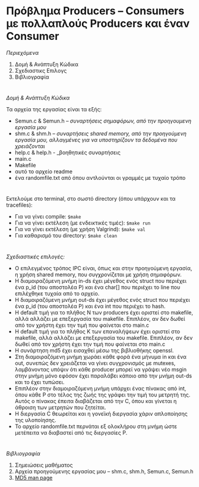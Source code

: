 # Πρόβλημα Producers – Consumers με πολλαπλούς Producers και έναν Consumer

_Περιεχόμενα_

1. Δομή &amp; Ανάπτυξη Κώδικα
2. Σχεδιαστικς Επιλογς
3. Βιβλιογραφία
#

_Δομή &amp; Ανάπτυξη Κώδικα_

Τα αρχεία της εργασίας είναι τα εξής:

- Semun.c &amp; Semun.h – _συναρτήσεις σημαφόρων, από την προηγουμενη εργασία μου_
- shm.c &amp; shm.h – _συναρτήσεις shared memory, από την προηγούμενη εργασία μου, αλλαγμένες για να υποστηρίζουν τα δεδομένα που χρειάζονται_
- help.c &amp; help.h - _βοηθητικές συναρτήσεις
- main.c
- Makefile
- αυτό το αρχείο readme
- ένα randomfile.txt από όπου αντλούνται οι γραμμές με τυχαίο τρόπο
#
Εκτελούμε στο terminal, στο σωστό directory (όπου υπάρχουν και τα tracefiles):

- Για να γίνει compile: `$make`
- Για να γίνει εκτέλεση (με ενδεικτικές τιμές): `$make run`
- Για να γίνει εκτέλεση (με χρήση Valgrind): `$make val`
- Για καθαρισμό του directory: `$make clean`
#
_Σχεδιαστικές επιλογές:_

- Ο επιλεγμένος τρόπος IPC είναι, όπως και στην προηγούμενη εργασία, η χρήση shared memory, που συγχρονίζεται με χρήση σημαφόρων.
- Η διαμοιραζόμενη μνήμη in-ds έχει μέγεθος ενός struct που περιέχει ένα p\_id (του αποστολέα Ρ) και ένα char[] που περιέχει το line που επιλέχθηκε τυχαία από το αρχείο.
- Η διαμοιραζόμενη μνήμη out-ds έχει μέγεθος ενός struct που περιέχει ένα p\_id (του αποστολέα Ρ) και ένα int που περιέχει το hash.
- Η default τιμή για το πλήθος Ν των producers έχει οριστεί στο makefile, αλλά αλλάζει με επεξεργασία του makefile. Επιπλέον, αν δεν δωθεί από τον χρήστη έχει την τιμή που φαίνεται στο main.c
- Η  default τιμή για το πλήθος Κ των επαναλήψεων έχει οριστεί στο makefile, αλλά αλλάζει με επεξεργασία του makefile. Επιπλέον, αν δεν δωθεί από τον χρήστη έχει την τιμή που φαίνεται στο main.c
- Η συνάρτηση md5 έχει εισαχθεί μέσω της βιβλιοθήκης openssl.
- Στη διαμοιραζόμενη μνήμη χωράει κάθε φορά ένα μήνυμα in και ένα out, συνεπώς δεν χρειάζεται να γίνει συγχρονισμός με mutexes, λαμβάνοντας υπόψιν ότι κάθε producer μπορεί να γράψει νέο msgin στην μνήμη μόνο εφόσον έχει παραλάβει κάποιο από την μνήμη out-ds και το έχει τυπώσει.
- Επιπλέον στην διαμοιραζόμενη μνήμη υπάρχει ένας πίνακας από int, όπου κάθε Ρ στο τέλος της ζωής της γράφει την τιμή του μετρητή της. Αυτός ο πίνακας έπειτα διαβάζεται από την C, όπου και γίνεται η άθροιση των μετρητών που ζητείται.
- Η διεργασία C θεωρείται και η γονεϊκή διεργασία χάριν απλοποίησης της υλοποίησης.
- Το αρχείο randomfile.txt περνάται εξ ολοκλήρου στη μνήμη ώστε μετέπειτα να διαβαστεί από τις διεργασίες Ρ.

#
_Βιβλιογραφία_

1. Σημειώσεις μαθήματος
2. Aρχεία προηγούμενης εργασίας μου – shm.c, shm.h, Semun.c, Semun.h
3. [MD5 man page](https://www.openssl.org/docs/man1.1.0/man3/MD5_Init.html)
